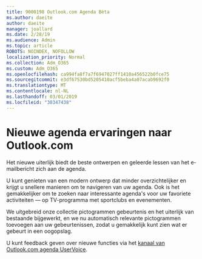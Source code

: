 ```yaml
---
title: 9000198 Outlook.com Agenda Bèta
ms.author: daeite
author: daeite
manager: joallard
ms.date: 2/28/19
ms.audience: Admin
ms.topic: article
ROBOTS: NOINDEX, NOFOLLOW
localization_priority: Normal
ms.collection: Adm_O365
ms.custom: Adm_O365
ms.openlocfilehash: ca994fa8f7a7f6947027ff1410a456522b0fce75
ms.sourcegitcommit: e3df67530bd5205410acf5beba4a07acab9692f0
ms.translationtype: MT
ms.contentlocale: nl-NL
ms.lasthandoff: 03/01/2019
ms.locfileid: "30347438"
---
```

# <a name="new-calendar-experiences-coming-to-outlookcom"></a>Nieuwe agenda ervaringen naar Outlook.com

Het nieuwe uiterlijk biedt de beste ontwerpen en geleerde lessen van het e-mailbericht zich aan de agenda.

U kunt genieten van een modern ontwerp dat minder overzichtelijker en krijgt u snellere manieren om te navigeren van uw agenda. Ook is het gemakkelijker om te zoeken naar interessante agenda's voor uw favoriete activiteiten — op TV-programma met sportclubs en evenementen.

We uitgebreid onze collectie pictogrammen gebeurtenis en het uiterlijk van bestaande bijgewerkt, en we nu automatisch relevante pictogrammen toevoegen aan uw gebeurtenissen, zodat u gemakkelijk kunt zien wat er gebeurt in een oogopslag.

U kunt feedback geven over nieuwe functies via het [kanaal van Outlook.com agenda UserVoice](https://outlook.uservoice.com/forums/601444-new-experiences-in-outlook-com?category_id=209197).